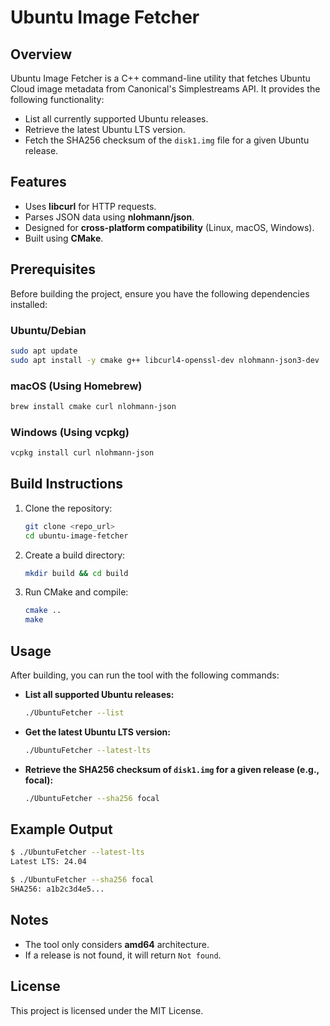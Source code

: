 # Ubuntu Image Fetcher

## Overview
Ubuntu Image Fetcher is a C++ command-line utility that fetches Ubuntu Cloud image metadata from Canonical's Simplestreams API. It provides the following functionality:
- List all currently supported Ubuntu releases.
- Retrieve the latest Ubuntu LTS version.
- Fetch the SHA256 checksum of the `disk1.img` file for a given Ubuntu release.

## Features
- Uses **libcurl** for HTTP requests.
- Parses JSON data using **nlohmann/json**.
- Designed for **cross-platform compatibility** (Linux, macOS, Windows).
- Built using **CMake**.

## Prerequisites
Before building the project, ensure you have the following dependencies installed:

### Ubuntu/Debian
```sh
sudo apt update
sudo apt install -y cmake g++ libcurl4-openssl-dev nlohmann-json3-dev
```

### macOS (Using Homebrew)
```sh
brew install cmake curl nlohmann-json
```

### Windows (Using vcpkg)
```sh
vcpkg install curl nlohmann-json
```

## Build Instructions
1. Clone the repository:
   ```sh
   git clone <repo_url>
   cd ubuntu-image-fetcher
   ```
2. Create a build directory:
   ```sh
   mkdir build && cd build
   ```
3. Run CMake and compile:
   ```sh
   cmake ..
   make
   ```

## Usage
After building, you can run the tool with the following commands:

- **List all supported Ubuntu releases:**
  ```sh
  ./UbuntuFetcher --list
  ```
- **Get the latest Ubuntu LTS version:**
  ```sh
  ./UbuntuFetcher --latest-lts
  ```
- **Retrieve the SHA256 checksum of `disk1.img` for a given release (e.g., focal):**
  ```sh
  ./UbuntuFetcher --sha256 focal
  ```

## Example Output
```sh
$ ./UbuntuFetcher --latest-lts
Latest LTS: 24.04

$ ./UbuntuFetcher --sha256 focal
SHA256: a1b2c3d4e5...
```

## Notes
- The tool only considers **amd64** architecture.
- If a release is not found, it will return `Not found`.

## License
This project is licensed under the MIT License.


